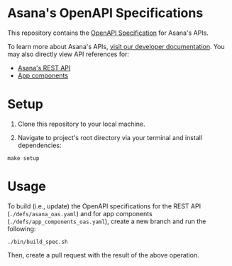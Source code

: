 # Asana's OpenAPI Specifications

This repository contains the [OpenAPI Specification](https://swagger.io/specification/) for Asana's APIs.

To learn more about Asana's APIs, [visit our developer documentation](https://developers.asana.com/docs). You may also directly view API references for:

* [Asana's REST API](https://developers.asana.com/reference/rest-api-reference)
* [App components](https://developers.asana.com/reference/ac-api-reference)

# Setup

1. Clone this repository to your local machine. 

2. Navigate to project's root directory via your terminal and install dependencies:

```
make setup
```

# Usage

To build (i.e., update) the OpenAPI specifications for the REST API (`./defs/asana_oas.yaml`) and for app components (`./defs/app_components_oas.yaml`), create a new branch and run the following:

```
./bin/build_spec.sh
```

Then, create a pull request with the result of the above operation.
